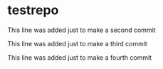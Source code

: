 # testrepo

This line was added just to make a second commit

This line was added just to make a third commit

This line was added just to make a fourth commit
